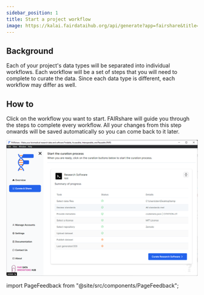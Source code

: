 ```yaml
---
sidebar_position: 1
title: Start a project workflow
image: https://kalai.fairdataihub.org/api/generate?app=fairshare&title=Start%20a%20project%20workflow&description=Curate%20and%20Share%20%7C%20Workflows
---
```


## Background

Each of your project's data types will be separated into individual workflows. Each workflow will be a set of steps that you will need to complete to curate the data. Since each data type is different, each workflow may differ as well.

## How to

Click on the workflow you want to start. FAIRshare will guide you through the steps to complete every workflow. All your changes from this step onwards will be saved automatically so you can come back to it later.

![](./images/showAllWorkflows.png)

import PageFeedback from "@site/src/components/PageFeedback";

<PageFeedback />

